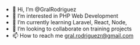- 👋 Hi, I’m @GralRodriguez
- 👀 I’m interested in PHP Web Development
- 🌱 I’m currently learning Laravel, React, Node, 
- 💞️ I’m looking to collaborate on training projects
- 📫 How to reach me gral.rodriguezr@gmail.com

<!---
GralRodriguez/GralRodriguez is a ✨ special ✨ repository because its `README.md` (this file) appears on your GitHub profile.
You can click the Preview link to take a look at your changes.
--->
